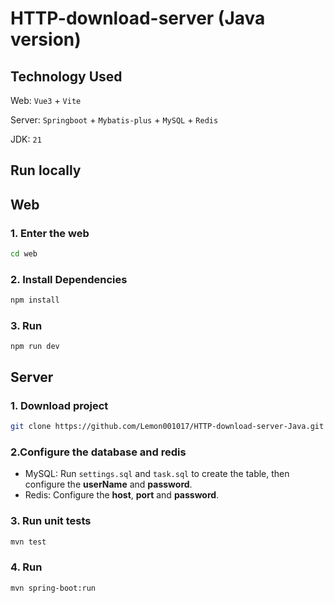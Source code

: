 # HTTP-download-server (Java version)

## Technology Used

Web: `Vue3` + `Vite`

Server: `Springboot` + `Mybatis-plus` + `MySQL` + `Redis`

JDK: `21`

## Run locally

## Web

### 1. Enter the web

```bash
cd web
```

### 2. Install Dependencies

```bash
npm install
```

### 3. Run

```shell
npm run dev
```

## Server

### 1. Download project

```bash
git clone https://github.com/Lemon001017/HTTP-download-server-Java.git
```

### 2.Configure the database and redis

- MySQL: Run `settings.sql` and `task.sql` to create the table, then configure the **userName** and **password**.
- Redis: Configure the **host**, **port** and **password**.

### 3. Run unit tests

```bash
mvn test
```

### 4. Run

```bash
mvn spring-boot:run
```
